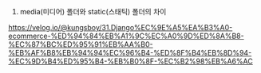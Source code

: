 1. media(미디어) 폴더와 static(스태틱) 폴더의 차이

https://velog.io/@kungsboy/31.Django%EC%9E%A5%EA%B3%A0-ecommerce-%ED%94%84%EB%A1%9C%EC%A0%9D%ED%8A%B8-%EC%87%BC%ED%95%91%EB%AA%B0-%EB%AF%B8%EB%94%94%EC%96%B4-%ED%8F%B4%EB%8D%94-%EC%9D%B4%ED%95%B4-%EB%B0%8F-%EC%B2%98%EB%A6%AC